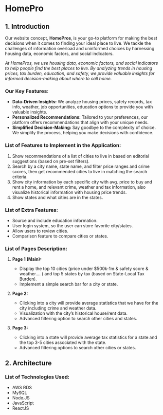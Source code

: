 # HomePro

## 1. Introduction

Our website concept, **HomePros**, is your go-to platform for making the best decisions when it comes to finding your ideal place to live. We tackle the challenges of information overload and uninformed choices by harnessing housing data, economic factors, and social indicators.

_At HomePros, we use housing data, economic factors, and social indicators to help people find the best places to live. By analyzing trends in housing prices, tax burden, education, and safety, we provide valuable insights for informed decision-making about where to call home._

### Our Key Features:

- **Data-Driven Insights:** We analyze housing prices, safety records, tax info, weather, job opportunities, education options to provide you with valuable insights.
- **Personalized Recommendations:** Tailored to your preferences, our platform offers recommendations that align with your unique needs.
- **Simplified Decision-Making:** Say goodbye to the complexity of choice. We simplify the process, helping you make decisions with confidence.

### List of Features to Implement in the Application:

1. Show recommendations of a list of cities to live in based on editorial suggestions (based on pre-set filters).
2. Search by a city name, state name, and filter price ranges and crime scores, then get recommended cities to live in matching the search criteria.
3. Show city information by each specific city with avg. price to buy and rent a home, and relevant crime, weather and tax information, also visualize historical information with housing price trends.
4. Show states and what cities are in the states.

### List of Extra Features:

- Source and include education information.
- User login system, so the user can store favorite city/states.
- Allow users to review cities.
- Comparison feature to compare cities or states.

### List of Pages Description:

1. **Page 1 (Main):**

   - Display the top 10 cities (price under $500k-1m & safety score & weather.... ) and top 5 states by tax (based on State-Local Tax Burden).
   - Implement a simple search bar for a city or state.

2. **Page 2:**

   - Clicking into a city will provide average statistics that we have for the city including crime and weather data.
   - Visualization with the city’s historical house/rent data.
   - Advanced filtering option to search other cities and states.

3. **Page 3:**
   - Clicking into a state will provide average tax statistics for a state and the top 3-5 cities associated with the state.
   - Advanced filtering options to search other cities or states.

## 2. Architecture

### List of Technologies Used:

- AWS RDS
- MySQL
- Node.JS
- JavaScript
- ReactJS
